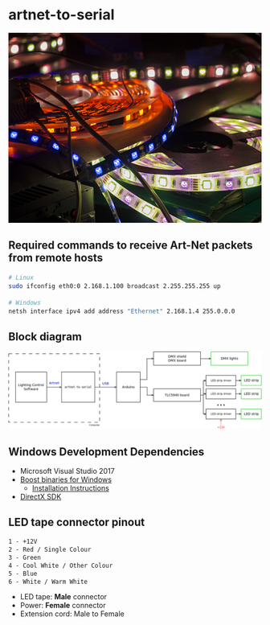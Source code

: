 # artnet-to-serial

![Coloured LED strips connected to power suply](docs/ledstrips.jpg "artnet-to-serial usage example with LED strips")

## Required commands to receive Art-Net packets from remote hosts
```bash
# Linux
sudo ifconfig eth0:0 2.168.1.100 broadcast 2.255.255.255 up

# Windows
netsh interface ipv4 add address "Ethernet" 2.168.1.4 255.0.0.0
```

## Block diagram
![Block diagram: Lighting control Software to artnet-to-serial to Arduino to DMX board and TLC5940 board. DMX board to DMX lights. TLC5940 to LED strip controllers to LED strips.](docs/diagram.png?raw=true "artnet-to-serial block diagram")

## Windows Development Dependencies
- Microsoft Visual Studio 2017
- [Boost binaries for Windows](https://www.boost.org/users/download/)
  - [Installation Instructions](https://www.boost.org/doc/libs/1_67_0/more/getting_started/windows.html#build-from-the-visual-studio-ide)
- [DirectX SDK](https://www.microsoft.com/en-us/download/details.aspx?id=6812)

## LED tape connector pinout
```
1 - +12V
2 - Red / Single Colour
3 - Green
4 - Cool White / Other Colour
5 - Blue
6 - White / Warm White
```

- LED tape: **Male** connector
- Power: **Female** connector
- Extension cord: Male to Female
